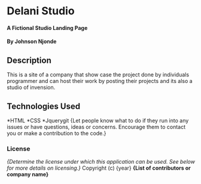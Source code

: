 # Delani Studio
#### A Fictional Studio Landing Page
#### By Johnson Njonde
## Description
This is a site of a company that show case the project done by individuals programmer and can host their work by posting their projects and its also a studio of invension.

## Technologies Used
*HTML
*CSS
*Jquerygit
{Let people know what to do if they run into any issues or have questions, ideas or concerns.  Encourage them to contact you or make a contribution to the code.}
### License
*{Determine the license under which this application can be used.  See below for more details on licensing.}*
Copyright (c) {year} **{List of contributors or company name}**